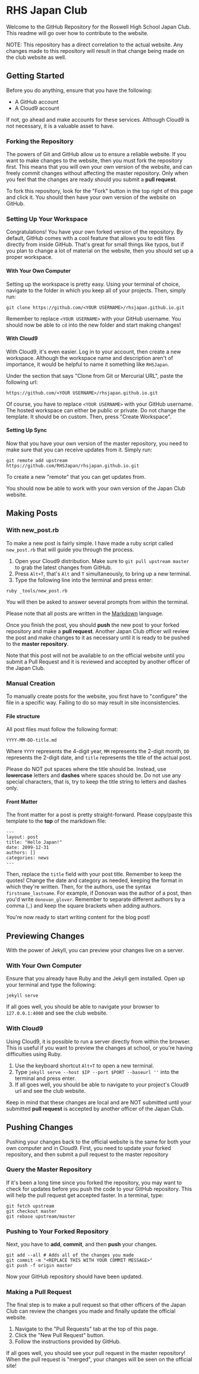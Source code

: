 # RHS Japan Club

Welcome to the GitHub Repository for the Roswell High School Japan Club. This readme will go over how to contribute to the website.

NOTE: This repository has a direct correlation to the actual website. Any changes made to this repository will result in that change being made on the club website as well.

## Getting Started

Before you do anything, ensure that you have the following:

- A GitHub account
- A Cloud9 account

If not, go ahead and make accounts for these services. Although Cloud9 is not necessary, it is a valuable asset to have.

### Forking the Repository

The powers of Git and GitHub allow us to ensure a reliable website. If you want to make changes to the website, then you must fork the repository first. This means that you will own your own version of the website, and can freely commit changes without affecting the master repository. Only when you feel that the changes are ready should you submit a **pull request**.

To fork this repository, look for the "Fork" button in the top right of this page and click it. You should then have your own version of the website on GitHub.

### Setting Up Your Workspace

Congratulations! You have your own forked version of the repository. By default, GitHub comes with a cool feature that allows you to edit files directly from inside GitHub. That's great for small things like typos, but if you plan to change a lot of material on the website, then you should set up a proper workspace.

#### With Your Own Computer

Setting up the workspace is pretty easy. Using your terminal of choice, navigate to the folder in which you keep all of your projects. Then, simply run:

```
git clone https://github.com/<YOUR USERNAME>/rhsjapan.github.io.git
```

Remember to replace `<YOUR USERNAME>` with your GitHub username. You should now be able to `cd` into the new folder and start making changes!

#### With Cloud9

With Cloud9, it's even easier. Log in to your account, then create a new workspace. Although the workspace name and description aren't of importance, it would be helpful to name it something like `RHSJapan`.

Under the section that says "Clone from Git or Mercurial URL", paste the following url:

```
https://github.com/<YOUR USERNAME>/rhsjapan.github.io.git
```

Of course, you have to replace `<YOUR USERNAME>` with your GitHub username. The hosted workspace can either be public or private. Do not change the template. It should be on custom. Then, press "Create Workspace".

#### Setting Up Sync

Now that you have your own version of the master repository, you need to make sure that you can receive updates from it. Simply run:

```
git remote add upstream https://github.com/RHSJapan/rhsjapan.github.io.git
```

To create a new "remote" that you can get updates from.

You should now be able to work with your own version of the Japan Club website.

## Making Posts

### With new_post.rb

To make a new post is fairly simple. I have made a ruby script called `new_post.rb` that will guide you through the process.

1. Open your Cloud9 distribution. Make sure to `git pull upstream master` to grab the latest changes from GitHub.
2. Press `Alt+T`, that's `Alt` and `T` simultaneously, to bring up a new terminal.
3. Type the following line into the terminal and press enter:

```
ruby _tools/new_post.rb
```

You will then be asked to answer several prompts from within the terminal.

Please note that all posts are written in the [Markdown](https://daringfireball.net/projects/markdown/) language.

Once you finish the post, you should **push** the new post to your forked repository and make a **pull request**. Another Japan Club officer will review the post and make changes to it as necessary until it is ready to be pushed to the **master repository**.

Note that this post will not be available to on the official website until you submit a Pull Request and it is reviewed and accepted by another officer of the Japan Club.

### Manual Creation

To manually create posts for the website, you first have to "configure" the file in a specific way. Failing to do so may result in site inconsistencies.

#### File structure

All post files must follow the following format:

```
YYYY-MM-DD-title.md
```

Where `YYYY` represents the 4-digit year, `MM` represents the 2-digit month, `DD` represents the 2-digit date, and `title` represents the title of the actual post.

Please do NOT put spaces where the title should be. Instead, use **lowercase** letters and **dashes** where spaces should be. Do not use any special characters, that is, try to keep the title string to letters and dashes only.

#### Front Matter

The front matter for a post is pretty straight-forward. Please copy/paste this template to the **top** of the markdown file:

```
---
layout: post
title: "Hello Japan!"
date: 2099-12-31
authors: []
categories: news
---
```

Then, replace the `title` field with your post title. Remember to keep the quotes! Change the date and category as needed, keeping the format in which they're written. Then, for the authors, use the syntax `firstname_lastname`. For example, if Donovan was the author of a post, then you'd write `donovan_glover`. Remember to separate different authors by a comma (`,`) and keep the square brackets when adding authors.

You're now ready to start writing content for the blog post!

## Previewing Changes

With the power of Jekyll, you can preview your changes live on a server.

### With Your Own Computer

Ensure that you already have Ruby and the Jekyll gem installed. Open up your terminal and type the following:

```
jekyll serve
```

If all goes well, you should be able to navigate your browser to `127.0.0.1:4000` and see the club website.

### With Cloud9

Using Cloud9, it is possible to run a server directly from within the browser. This is useful if you want to preview the changes at school, or you're having difficulties using Ruby.

1. Use the keyboard shortcut `Alt+T` to open a new terminal.
2. Type `jekyll serve --host $IP --port $PORT --baseurl ''` into the terminal and press enter.
3. If all goes well, you should be able to navigate to your project's Cloud9 url and see the club website.

Keep in mind that these changes are local and are NOT submitted until your submitted **pull request** is accepted by another officer of the Japan Club.

## Pushing Changes

Pushing your changes back to the official website is the same for both your own computer and in Cloud9. First, you need to update your forked repository, and then submit a pull request to the master repository

### Query the Master Repository

If it's been a long time since you forked the repository, you may want to check for updates before you push the code to your GitHub repository. This will help the pull request get accepted faster. In a terminal, type:

```
git fetch upstream
git checkout master
git rebase upstream/master
```

### Pushing to Your Forked Repository

Next, you have to **add**, **commit**, and then **push** your changes.

```
git add --all # Adds all of the changes you made
git commit -m "<REPLACE THIS WITH YOUR COMMIT MESSAGE>"
git push -f origin master
```

Now your GitHub repository should have been updated.

### Making a Pull Request

The final step is to make a pull request so that other officers of the Japan Club can review the changes you made and finally update the official website.

1. Navigate to the "Pull Requests" tab at the top of this page.
2. Click the "New Pull Request" button.
3. Follow the instructions provided by GitHub.

If all goes well, you should see your pull request in the master repository! When the pull request is "merged", your changes will be seen on the official site!
